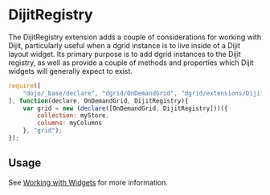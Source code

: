 # DijitRegistry

The DijitRegistry extension adds a couple of considerations for working with
Dijit, particularly useful when a dgrid instance is to live inside of a Dijit
layout widget. Its primary purpose is to add dgrid instances to the Dijit
registry, as well as provide a couple of methods and properties which Dijit
widgets will generally expect to exist.

```js
require([
    "dojo/_base/declare", "dgrid/OnDemandGrid", "dgrid/extensions/DijitRegistry"
], function(declare, OnDemandGrid, DijitRegistry){
    var grid = new (declare([OnDemandGrid, DijitRegistry]))({
        collection: myStore,
        columns: myColumns
    }, "grid");
});
```

## Usage

See [Working with Widgets](../../usage/Working-with-Widgets.md) for more information.